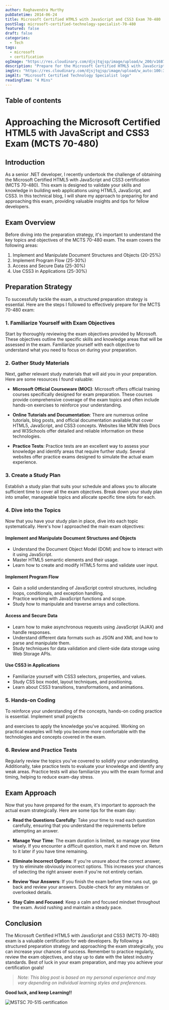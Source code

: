```yaml
---
author: Raghavendra Murthy
pubDatetime: 2014-06-24
title: Microsoft Certified HTML5 with JavaScript and CSS3 Exam 70-480
postSlug: microsoft-certified-technology-specialist-70-480
featured: false
draft: false
categories:
  - Tech
tags:
  - microsoft
  - certification
ogImage: "https://res.cloudinary.com/djsjtqjsp/image/upload/w_200/v1687983251/raghavendra-murthy-blog/mstsc_yew11n.png"
description: "Prepare for the Microsoft Certified HTML5 with JavaScript and CSS3 exam withsimple approach and tips!"
imgSrc: "https://res.cloudinary.com/djsjtqjsp/image/upload/w_auto:100:300/v1687983251/raghavendra-murthy-blog/mstsc_yew11n.png"
imgAlt: "Microsoft Certified Technology Specialist logo"
readingTime: "4 Mins"
---
```


## Table of contents

# Approaching the Microsoft Certified HTML5 with JavaScript and CSS3 Exam (MCTS 70-480)

## Introduction

As a senior .NET developer, I recently undertook the challenge of obtaining the Microsoft Certified HTML5 with JavaScript and CSS3 certification (MCTS 70-480). This exam is designed to validate your skills and knowledge in building web applications using HTML5, JavaScript, and CSS3. In this technical blog, I will share my approach to preparing for and approaching this exam, providing valuable insights and tips for fellow developers.

## Exam Overview

Before diving into the preparation strategy, it's important to understand the key topics and objectives of the MCTS 70-480 exam. The exam covers the following areas:

1. Implement and Manipulate Document Structures and Objects (20-25%)
2. Implement Program Flow (25-30%)
3. Access and Secure Data (25-30%)
4. Use CSS3 in Applications (25-30%)

## Preparation Strategy

To successfully tackle the exam, a structured preparation strategy is essential. Here are the steps I followed to effectively prepare for the MCTS 70-480 exam:

### 1. Familiarize Yourself with Exam Objectives

Start by thoroughly reviewing the exam objectives provided by Microsoft. These objectives outline the specific skills and knowledge areas that will be assessed in the exam. Familiarize yourself with each objective to understand what you need to focus on during your preparation.

### 2. Gather Study Materials

Next, gather relevant study materials that will aid you in your preparation. Here are some resources I found valuable:

- **Microsoft Official Courseware (MOC)**: Microsoft offers official training courses specifically designed for exam preparation. These courses provide comprehensive coverage of the exam topics and often include hands-on exercises to reinforce your understanding.

- **Online Tutorials and Documentation**: There are numerous online tutorials, blog posts, and official documentation available that cover HTML5, JavaScript, and CSS3 concepts. Websites like MDN Web Docs and W3Schools offer detailed and reliable information on these technologies.

- **Practice Tests**: Practice tests are an excellent way to assess your knowledge and identify areas that require further study. Several websites offer practice exams designed to simulate the actual exam experience.

### 3. Create a Study Plan

Establish a study plan that suits your schedule and allows you to allocate sufficient time to cover all the exam objectives. Break down your study plan into smaller, manageable topics and allocate specific time slots for each.

### 4. Dive into the Topics

Now that you have your study plan in place, dive into each topic systematically. Here's how I approached the main exam objectives:

#### Implement and Manipulate Document Structures and Objects

- Understand the Document Object Model (DOM) and how to interact with it using JavaScript.
- Master HTML5 semantic elements and their usage.
- Learn how to create and modify HTML5 forms and validate user input.

#### Implement Program Flow

- Gain a solid understanding of JavaScript control structures, including loops, conditionals, and exception handling.
- Practice working with JavaScript functions and scope.
- Study how to manipulate and traverse arrays and collections.

#### Access and Secure Data

- Learn how to make asynchronous requests using JavaScript (AJAX) and handle responses.
- Understand different data formats such as JSON and XML and how to parse and manipulate them.
- Study techniques for data validation and client-side data storage using Web Storage APIs.

#### Use CSS3 in Applications

- Familiarize yourself with CSS3 selectors, properties, and values.
- Study CSS box model, layout techniques, and positioning.
- Learn about CSS3 transitions, transformations, and animations.

### 5. Hands-on Coding

To reinforce your understanding of the concepts, hands-on coding practice is essential. Implement small projects

and exercises to apply the knowledge you've acquired. Working on practical examples will help you become more comfortable with the technologies and concepts covered in the exam.

### 6. Review and Practice Tests

Regularly review the topics you've covered to solidify your understanding. Additionally, take practice tests to evaluate your knowledge and identify any weak areas. Practice tests will also familiarize you with the exam format and timing, helping to reduce exam-day stress.

## Exam Approach

Now that you have prepared for the exam, it's important to approach the actual exam strategically. Here are some tips for the exam day:

- **Read the Questions Carefully**: Take your time to read each question carefully, ensuring that you understand the requirements before attempting an answer.

- **Manage Your Time**: The exam duration is limited, so manage your time wisely. If you encounter a difficult question, mark it and move on. Return to it later if you have time remaining.

- **Eliminate Incorrect Options**: If you're unsure about the correct answer, try to eliminate obviously incorrect options. This increases your chances of selecting the right answer even if you're not entirely certain.

- **Review Your Answers**: If you finish the exam before time runs out, go back and review your answers. Double-check for any mistakes or overlooked details.

- **Stay Calm and Focused**: Keep a calm and focused mindset throughout the exam. Avoid rushing and maintain a steady pace.

## Conclusion

The Microsoft Certified HTML5 with JavaScript and CSS3 (MCTS 70-480) exam is a valuable certification for web developers. By following a structured preparation strategy and approaching the exam strategically, you can increase your chances of success. Remember to practice regularly, review the exam objectives, and stay up to date with the latest industry standards. Best of luck in your exam preparation, and may you achieve your certification goals!

> _Note: This blog post is based on my personal experience and may vary depending on individual learning styles and preferences._

**Good luck, and keep Learning!!**

![MSTSC 70-515 certification](https://res.cloudinary.com/djsjtqjsp/image/upload/w_400/v1687985335/raghavendra-murthy-blog/mstsc-70480_qjjlys.png)
